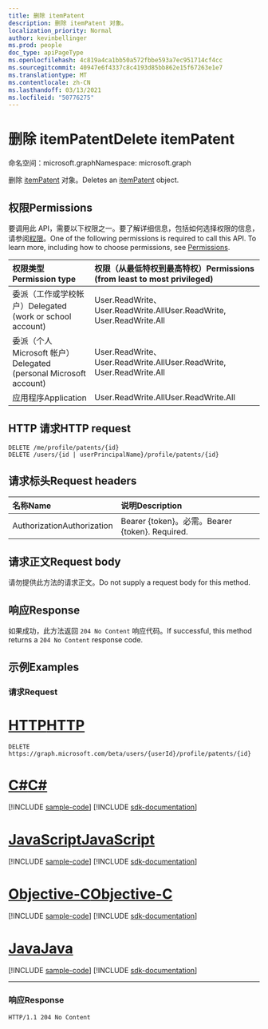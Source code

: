 ```yaml
---
title: 删除 itemPatent
description: 删除 itemPatent 对象。
localization_priority: Normal
author: kevinbellinger
ms.prod: people
doc_type: apiPageType
ms.openlocfilehash: 4c819a4ca1bb50a572fbbe593a7ec951714cf4cc
ms.sourcegitcommit: 40947e6f4337c8c4193d85bb862e15f67263e1e7
ms.translationtype: MT
ms.contentlocale: zh-CN
ms.lasthandoff: 03/13/2021
ms.locfileid: "50776275"
---
```

# <a name="delete-itempatent"></a><span data-ttu-id="cb938-103">删除 itemPatent</span><span class="sxs-lookup"><span data-stu-id="cb938-103">Delete itemPatent</span></span>

<span data-ttu-id="cb938-104">命名空间：microsoft.graph</span><span class="sxs-lookup"><span data-stu-id="cb938-104">Namespace: microsoft.graph</span></span>

<span data-ttu-id="cb938-105">删除 [itemPatent](../resources/itempatent.md) 对象。</span><span class="sxs-lookup"><span data-stu-id="cb938-105">Deletes an [itemPatent](../resources/itempatent.md) object.</span></span>

## <a name="permissions"></a><span data-ttu-id="cb938-106">权限</span><span class="sxs-lookup"><span data-stu-id="cb938-106">Permissions</span></span>

<span data-ttu-id="cb938-p101">要调用此 API，需要以下权限之一。要了解详细信息，包括如何选择权限的信息，请参阅[权限](/graph/permissions-reference)。</span><span class="sxs-lookup"><span data-stu-id="cb938-p101">One of the following permissions is required to call this API. To learn more, including how to choose permissions, see [Permissions](/graph/permissions-reference).</span></span>

| <span data-ttu-id="cb938-109">权限类型</span><span class="sxs-lookup"><span data-stu-id="cb938-109">Permission type</span></span>                        | <span data-ttu-id="cb938-110">权限（从最低特权到最高特权）</span><span class="sxs-lookup"><span data-stu-id="cb938-110">Permissions (from least to most privileged)</span></span>                                      |
|:---------------------------------------|:---------------------------------------------------------------------------------|
| <span data-ttu-id="cb938-111">委派（工作或学校帐户）</span><span class="sxs-lookup"><span data-stu-id="cb938-111">Delegated (work or school account)</span></span>     | <span data-ttu-id="cb938-112">User.ReadWrite、User.ReadWrite.All</span><span class="sxs-lookup"><span data-stu-id="cb938-112">User.ReadWrite, User.ReadWrite.All</span></span> |
| <span data-ttu-id="cb938-113">委派（个人 Microsoft 帐户）</span><span class="sxs-lookup"><span data-stu-id="cb938-113">Delegated (personal Microsoft account)</span></span> | <span data-ttu-id="cb938-114">User.ReadWrite、User.ReadWrite.All</span><span class="sxs-lookup"><span data-stu-id="cb938-114">User.ReadWrite, User.ReadWrite.All</span></span> |
| <span data-ttu-id="cb938-115">应用程序</span><span class="sxs-lookup"><span data-stu-id="cb938-115">Application</span></span>                            | <span data-ttu-id="cb938-116">User.ReadWrite.All</span><span class="sxs-lookup"><span data-stu-id="cb938-116">User.ReadWrite.All</span></span>                            |

## <a name="http-request"></a><span data-ttu-id="cb938-117">HTTP 请求</span><span class="sxs-lookup"><span data-stu-id="cb938-117">HTTP request</span></span>

<!-- {
  "blockType": "ignored"
}
-->
``` http
DELETE /me/profile/patents/{id}
DELETE /users/{id | userPrincipalName}/profile/patents/{id}
```

## <a name="request-headers"></a><span data-ttu-id="cb938-118">请求标头</span><span class="sxs-lookup"><span data-stu-id="cb938-118">Request headers</span></span>
|<span data-ttu-id="cb938-119">名称</span><span class="sxs-lookup"><span data-stu-id="cb938-119">Name</span></span>|<span data-ttu-id="cb938-120">说明</span><span class="sxs-lookup"><span data-stu-id="cb938-120">Description</span></span>|
|:---|:---|
|<span data-ttu-id="cb938-121">Authorization</span><span class="sxs-lookup"><span data-stu-id="cb938-121">Authorization</span></span>|<span data-ttu-id="cb938-p102">Bearer {token}。必需。</span><span class="sxs-lookup"><span data-stu-id="cb938-p102">Bearer {token}. Required.</span></span>|

## <a name="request-body"></a><span data-ttu-id="cb938-124">请求正文</span><span class="sxs-lookup"><span data-stu-id="cb938-124">Request body</span></span>
<span data-ttu-id="cb938-125">请勿提供此方法的请求正文。</span><span class="sxs-lookup"><span data-stu-id="cb938-125">Do not supply a request body for this method.</span></span>

## <a name="response"></a><span data-ttu-id="cb938-126">响应</span><span class="sxs-lookup"><span data-stu-id="cb938-126">Response</span></span>

<span data-ttu-id="cb938-127">如果成功，此方法返回 `204 No Content` 响应代码。</span><span class="sxs-lookup"><span data-stu-id="cb938-127">If successful, this method returns a `204 No Content` response code.</span></span>

## <a name="examples"></a><span data-ttu-id="cb938-128">示例</span><span class="sxs-lookup"><span data-stu-id="cb938-128">Examples</span></span>

### <a name="request"></a><span data-ttu-id="cb938-129">请求</span><span class="sxs-lookup"><span data-stu-id="cb938-129">Request</span></span>
# <a name="http"></a>[<span data-ttu-id="cb938-130">HTTP</span><span class="sxs-lookup"><span data-stu-id="cb938-130">HTTP</span></span>](#tab/http)
<!-- {
  "blockType": "request",
  "name": "delete_itempatent"
}
-->
``` http
DELETE https://graph.microsoft.com/beta/users/{userId}/profile/patents/{id}
```
# <a name="c"></a>[<span data-ttu-id="cb938-131">C#</span><span class="sxs-lookup"><span data-stu-id="cb938-131">C#</span></span>](#tab/csharp)
[!INCLUDE [sample-code](../includes/snippets/csharp/delete-itempatent-csharp-snippets.md)]
[!INCLUDE [sdk-documentation](../includes/snippets/snippets-sdk-documentation-link.md)]

# <a name="javascript"></a>[<span data-ttu-id="cb938-132">JavaScript</span><span class="sxs-lookup"><span data-stu-id="cb938-132">JavaScript</span></span>](#tab/javascript)
[!INCLUDE [sample-code](../includes/snippets/javascript/delete-itempatent-javascript-snippets.md)]
[!INCLUDE [sdk-documentation](../includes/snippets/snippets-sdk-documentation-link.md)]

# <a name="objective-c"></a>[<span data-ttu-id="cb938-133">Objective-C</span><span class="sxs-lookup"><span data-stu-id="cb938-133">Objective-C</span></span>](#tab/objc)
[!INCLUDE [sample-code](../includes/snippets/objc/delete-itempatent-objc-snippets.md)]
[!INCLUDE [sdk-documentation](../includes/snippets/snippets-sdk-documentation-link.md)]

# <a name="java"></a>[<span data-ttu-id="cb938-134">Java</span><span class="sxs-lookup"><span data-stu-id="cb938-134">Java</span></span>](#tab/java)
[!INCLUDE [sample-code](../includes/snippets/java/delete-itempatent-java-snippets.md)]
[!INCLUDE [sdk-documentation](../includes/snippets/snippets-sdk-documentation-link.md)]

---

### <a name="response"></a><span data-ttu-id="cb938-135">响应</span><span class="sxs-lookup"><span data-stu-id="cb938-135">Response</span></span>

<!-- {
  "blockType": "response",
  "truncated": true
}
-->
``` http
HTTP/1.1 204 No Content
```


